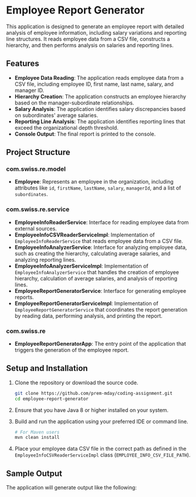 # Employee Report Generator

This application is designed to generate an employee report with detailed analysis of employee information, including salary variations and reporting line structures. It reads employee data from a CSV file, constructs a hierarchy, and then performs analysis on salaries and reporting lines.

## Features

- **Employee Data Reading**: The application reads employee data from a CSV file, including employee ID, first name, last name, salary, and manager ID.
- **Hierarchy Creation**: The application constructs an employee hierarchy based on the manager-subordinate relationships.
- **Salary Analysis**: The application identifies salary discrepancies based on subordinates' average salaries.
- **Reporting Line Analysis**: The application identifies reporting lines that exceed the organizational depth threshold.
- **Console Output**: The final report is printed to the console.

## Project Structure

### com.swiss.re.model

- **Employee**: Represents an employee in the organization, including attributes like `id`, `firstName`, `lastName`, `salary`, `managerId`, and a list of `subordinates`.

### com.swiss.re.service

- **EmployeeInfoReaderService**: Interface for reading employee data from external sources.
- **EmployeeInfoCSVReaderServiceImpl**: Implementation of `EmployeeInfoReaderService` that reads employee data from a CSV file.
- **EmployeeInfoAnalyzerService**: Interface for analyzing employee data, such as creating the hierarchy, calculating average salaries, and analyzing reporting lines.
- **EmployeeInfoAnalyzerServiceImpl**: Implementation of `EmployeeInfoAnalyzerService` that handles the creation of employee hierarchy, calculation of average salaries, and analysis of reporting lines.
- **EmployeeReportGeneratorService**: Interface for generating employee reports.
- **EmployeeReportGeneratorServiceImpl**: Implementation of `EmployeeReportGeneratorService` that coordinates the report generation by reading data, performing analysis, and printing the report.

### com.swiss.re

- **EmployeeReportGeneratorApp**: The entry point of the application that triggers the generation of the employee report.

## Setup and Installation

1. Clone the repository or download the source code.

    ```bash
    git clone https://github.com/prem-mday/coding-assignment.git
    cd employee-report-generator
    ```

2. Ensure that you have Java 8 or higher installed on your system.

3. Build and run the application using your preferred IDE or command line.

    ```bash
    # For Maven users
    mvn clean install
    ```

4. Place your employee data CSV file in the correct path as defined in the `EmployeeInfoCSVReaderServiceImpl` class (`EMPLOYEE_INFO_CSV_FILE_PATH`).

## Sample Output

The application will generate output like the following:


